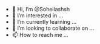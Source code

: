 - 👋 Hi, I’m @Soheilashsh
- 👀 I’m interested in ...
- 🌱 I’m currently learning ...
- 💞️ I’m looking to collaborate on ...
- 📫 How to reach me ...

<!---
Soheilashsh/Soheilashsh is a ✨ special ✨ repository because its `README.md` (this file) appears on your GitHub profile.
You can click the Preview link to take a look at your changes.
--->
